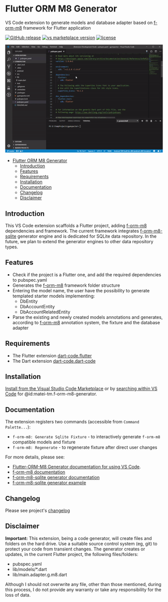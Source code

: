 # Flutter ORM M8 Generator

VS Code extension to generate models and database adapter based on [f-orm-m8](https://github.com/matei-tm/f-orm-m8) framework for Flutter application

[![GitHub release](https://img.shields.io/github/release-pre/matei-tm/vscode-f-orm-m8.svg)](https://github.com/matei-tm/vscode-f-orm-m8/releases/)
[![vs marketplace version](https://img.shields.io/visual-studio-marketplace/v/matei-tm.f-orm-m8-generator.svg)](https://marketplace.visualstudio.com/items?itemName=matei-tm.f-orm-m8-generator)
[![license](https://img.shields.io/github/license/matei-tm/vscode-f-orm-m8.svg)](LICENSE)

![Showcase](https://github.com/matei-tm/vscode-f-orm-m8/blob/develop/docs/media/showcase.gif?raw=true)

- [Flutter ORM M8 Generator](#flutter-orm-m8-generator)
  - [Introduction](#introduction)
  - [Features](#features)
  - [Requirements](#requirements)
  - [Installation](#installation)
  - [Documentation](#documentation)
  - [Changelog](#changelog)
  - [Disclaimer](#disclaimer)

## Introduction

This VS Code extension scaffolds a Flutter project, adding [f-orm-m8](https://github.com/matei-tm/f-orm-m8) dependencies and framework.
The current framework integrates [f-orm-m8-sqlite](https://github.com/matei-tm/f-orm-m8-sqlite) generator engine and is dedicated for SQLite data repository.
In the future, we plan to extend the generator engines to other data repository types.

## Features

- Check if the project is a Flutter one, and add the required dependencies to pubspec.yaml
- Generates the [f-orm-m8](https://github.com/matei-tm/f-orm-m8) framework folder structure
- Entering the model name, the user have the possibility to generate templated starter models implementing:
  *  DbEntity
  *  DbAccountEntity
  *  DbAccountRelatedEntity
- Parse the existing and newly created models annotations and generates, according to [f-orm-m8](https://github.com/matei-tm/f-orm-m8) annotation system, the fixture and the database adapter

## Requirements

- The Flutter extension [dart-code.flutter](https://github.com/Dart-Code/Flutter) 
- The Dart extension [dart-code.dart-code](https://github.com/Dart-Code/Dart-Code)

## Installation

[Install from the Visual Studio Code Marketplace](https://marketplace.visualstudio.com/items?itemName=matei-tm.f-orm-m8-generator) or by [searching within VS Code](https://code.visualstudio.com/docs/editor/extension-gallery#_search-for-an-extension) for @id:matei-tm.f-orm-m8-generator.

## Documentation

The extension registers two commands (accessible from `Command Palette...`):

- `f-orm-m8: Generate Sqlite Fixture` - to interactively generate `f-orm-m8` compatible models and fixture
- `f-orm-m8: Regenerate` - to regenerate fixture after direct user changes

For more details, please see:

* [Flutter-ORM-M8 Generator documentation for using VS Code](https://matei-tm.github.io/vscode-f-orm-m8/).
* [f-orm-m8 documentation](https://github.com/matei-tm/f-orm-m8)
* [f-orm-m8-sqlite generator documentation](https://github.com/matei-tm/f-orm-m8-sqlite)
* [f-orm-m8-sqlite generator example](https://github.com/matei-tm/f-orm-m8-sqlite/tree/master/example)

## Changelog

Please see project's [changelog](https://github.com/matei-tm/vscode-f-orm-m8/blob/master/CHANGELOG.md) 

## Disclaimer

**Important:** 
This extension, being a code generator, will create files and folders on the hard drive. Use a suitable source control system (eg, git) to protect your code from transient changes. The generator creates or updates, in the current Flutter project, the following files/folders:

- pubspec.yaml
- lib/models/*.dart
- lib/main.adapter.g.m8.dart

Although I should not overwrite any file, other than those mentioned, during this process, I do not provide any warranty or take any responsibility for the loss of data.
